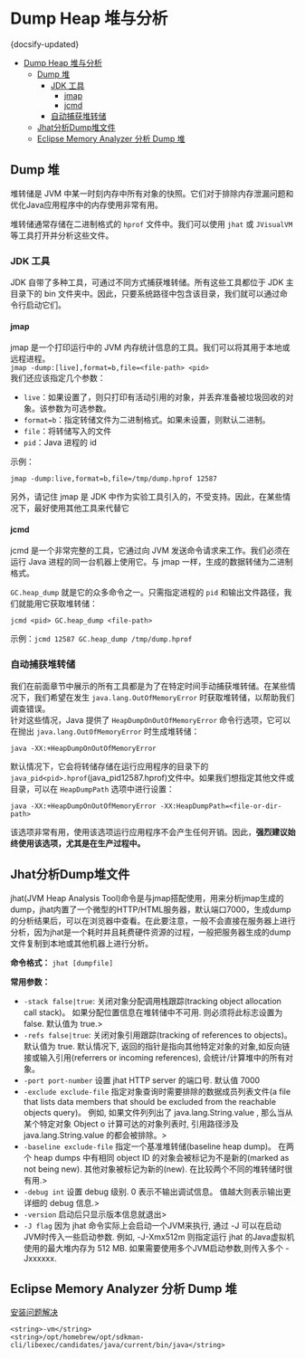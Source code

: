 # Dump Heap 堆与分析
{docsify-updated}
- [Dump Heap 堆与分析](#dump-heap-堆与分析)
	- [Dump 堆](#dump-堆)
		- [JDK 工具](#jdk-工具)
			- [jmap](#jmap)
			- [jcmd](#jcmd)
		- [自动捕获堆转储](#自动捕获堆转储)
	- [Jhat分析Dump堆文件](#jhat分析dump堆文件)
	- [Eclipse Memory Analyzer 分析 Dump 堆](#eclipse-memory-analyzer-分析-dump-堆)


## Dump 堆
堆转储是 JVM 中某一时刻内存中所有对象的快照。它们对于排除内存泄漏问题和优化Java应用程序中的内存使用非常有用。

堆转储通常存储在二进制格式的 `hprof` 文件中。我们可以使用 `jhat` 或 `JVisualVM` 等工具打开并分析这些文件。

### JDK 工具
JDK 自带了多种工具，可通过不同方式捕获堆转储。所有这些工具都位于 JDK 主目录下的 bin 文件夹中。因此，只要系统路径中包含该目录，我们就可以通过命令行启动它们。

#### jmap
jmap 是一个打印运行中的 JVM 内存统计信息的工具。我们可以将其用于本地或远程进程。  
`jmap -dump:[live],format=b,file=<file-path> <pid>`  
我们还应该指定几个参数：
+ `live`：如果设置了，则只打印有活动引用的对象，并丢弃准备被垃圾回收的对象。该参数为可选参数。
+ `format=b`：指定转储文件为二进制格式。如果未设置，则默认二进制。
+ `file`：将转储写入的文件
+ `pid`：Java 进程的 id

示例：
```
jmap -dump:live,format=b,file=/tmp/dump.hprof 12587

```
另外，请记住 jmap 是 JDK 中作为实验工具引入的，不受支持。因此，在某些情况下，最好使用其他工具来代替它

#### jcmd
jcmd 是一个非常完整的工具，它通过向 JVM 发送命令请求来工作。我们必须在运行 Java 进程的同一台机器上使用它。与 jmap 一样，生成的数据转储为二进制格式。

`GC.heap_dump` 就是它的众多命令之一。只需指定进程的 `pid` 和输出文件路径，我们就能用它获取堆转储：
```
jcmd <pid> GC.heap_dump <file-path>
```
示例：`jcmd 12587 GC.heap_dump /tmp/dump.hprof`

### 自动捕获堆转储
我们在前面章节中展示的所有工具都是为了在特定时间手动捕获堆转储。在某些情况下，我们希望在发生 `java.lang.OutOfMemoryError` 时获取堆转储，以帮助我们调查错误。  
针对这些情况，Java 提供了 `HeapDumpOnOutOfMemoryError` 命令行选项，它可以在抛出 `java.lang.OutOfMemoryError` 时生成堆转储：
```
java -XX:+HeapDumpOnOutOfMemoryError
```

默认情况下，它会将转储存储在运行应用程序的目录下的 `java_pid<pid>.hprof`(java_pid12587.hprof)文件中。如果我们想指定其他文件或目录，可以在 `HeapDumpPath` 选项中进行设置：
```
java -XX:+HeapDumpOnOutOfMemoryError -XX:HeapDumpPath=<file-or-dir-path>
```
该选项非常有用，使用该选项运行应用程序不会产生任何开销。因此，**强烈建议始终使用该选项，尤其是在生产过程中。**


## Jhat分析Dump堆文件
jhat(JVM Heap Analysis Tool)命令是与jmap搭配使用，用来分析jmap生成的dump，jhat内置了一个微型的HTTP/HTML服务器，默认端口7000，生成dump的分析结果后，可以在浏览器中查看。在此要注意，一般不会直接在服务器上进行分析，因为jhat是一个耗时并且耗费硬件资源的过程，一般把服务器生成的dump文件复制到本地或其他机器上进行分析。

**命令格式：**
`jhat [dumpfile]`

**常用参数：**
+ `-stack false|true`: 关闭对象分配调用栈跟踪(tracking object allocation call stack)。 如果分配位置信息在堆转储中不可用. 则必须将此标志设置为 false. 默认值为 true.>
+ `-refs false|true`: 关闭对象引用跟踪(tracking of references to objects)。 默认值为 true. 默认情况下, 返回的指针是指向其他特定对象的对象,如反向链接或输入引用(referrers or incoming references), 会统计/计算堆中的所有对象。
+ `-port port-number` 设置 jhat HTTP server 的端口号. 默认值 7000
+ `-exclude exclude-file` 指定对象查询时需要排除的数据成员列表文件(a file that lists data members that should be excluded from the reachable objects query)。 例如, 如果文件列列出了 java.lang.String.value , 那么当从某个特定对象 Object o 计算可达的对象列表时, 引用路径涉及 java.lang.String.value 的都会被排除。>
+ `-baseline exclude-file` 指定一个基准堆转储(baseline heap dump)。 在两个 heap dumps 中有相同 object ID 的对象会被标记为不是新的(marked as not being new). 其他对象被标记为新的(new). 在比较两个不同的堆转储时很有用.>
+ `-debug int` 设置 debug 级别. 0 表示不输出调试信息。 值越大则表示输出更详细的 debug 信息.>
+ `-version` 启动后只显示版本信息就退出>
+ `-J flag` 因为 jhat 命令实际上会启动一个JVM来执行, 通过 -J 可以在启动JVM时传入一些启动参数. 例如, -J-Xmx512m 则指定运行 jhat 的Java虚拟机使用的最大堆内存为 512 MB. 如果需要使用多个JVM启动参数,则传入多个 -Jxxxxxx.


## Eclipse Memory Analyzer 分析 Dump 堆
[安装问题解决](https://bbs.huaweicloud.com/blogs/356789)
```
<string>-vm</string>
<string>/opt/homebrew/opt/sdkman-cli/libexec/candidates/java/current/bin/java</string>
```